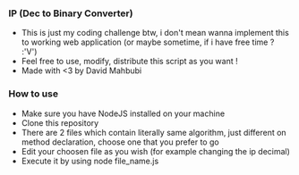 ### IP (Dec to Binary Converter)

- This is just my coding challenge btw, i don't mean wanna implement this to working web application (or maybe sometime, if i have free time ? :'V')
- Feel free to use, modify, distribute this script as you want ! 
- Made with <3 by David Mahbubi

### How to use

- Make sure you have NodeJS installed on your machine
- Clone this repository
- There are 2 files which contain literally same algorithm, just different on method declaration, choose one that you prefer to go
- Edit your choosen file as you wish (for example changing the ip decimal)
- Execute it by using node file_name.js
